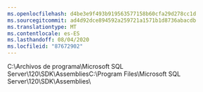```yaml
---
ms.openlocfilehash: d4be3e9f493b919563577158b60cfa29d278cc1d
ms.sourcegitcommit: ad4d92dce894592a259721a1571b1d8736abacdb
ms.translationtype: MT
ms.contentlocale: es-ES
ms.lasthandoff: 08/04/2020
ms.locfileid: "87672902"
---
```

<span data-ttu-id="4073f-101">C:\\Archivos de programa\\Microsoft SQL Server\\120\\SDK\\Assemblies</span><span class="sxs-lookup"><span data-stu-id="4073f-101">C:\\Program Files\\Microsoft SQL Server\\120\\SDK\\Assemblies</span></span>\\
